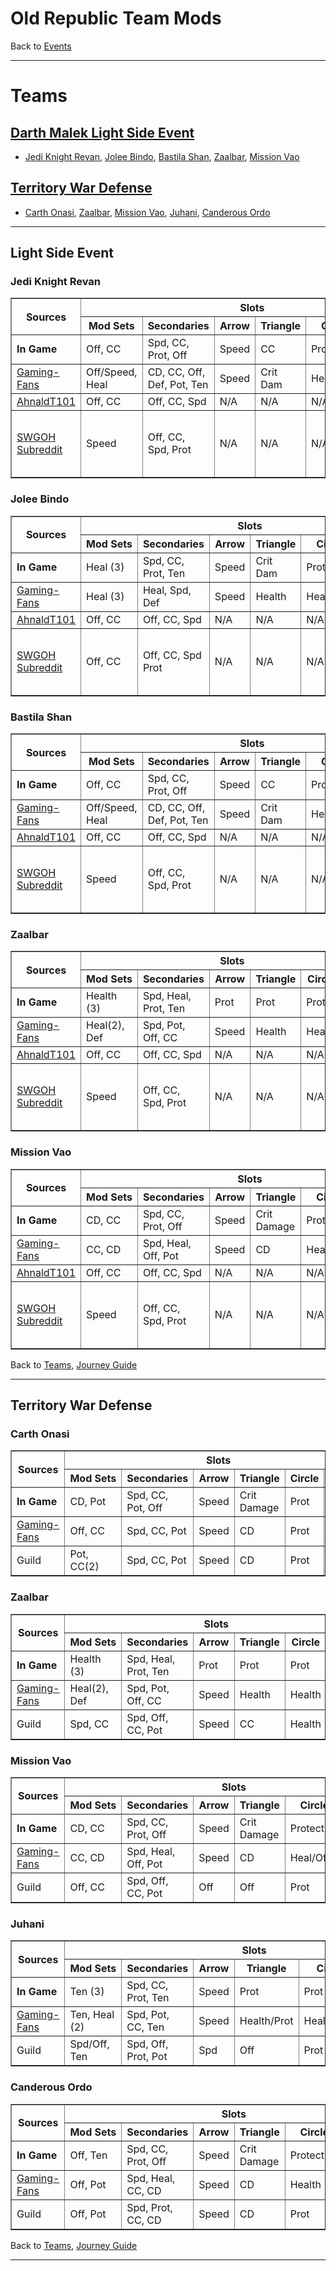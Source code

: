 # Old Republic Team Mods

Back to [Events](../README.md)

---

# Teams

## [Darth Malek Light Side Event](#light-side-event)
  - [Jedi Knight Revan](#jedi-knight-revan), [Jolee Bindo](#jolee-bindo),
    [Bastila Shan](#bastila-shan), [Zaalbar](#zaalbar), 
    [Mission Vao](#mission-vao)

## [Territory War Defense](#territory-war-defense)
  - [Carth Onasi](#carth-onasi), [Zaalbar](#zaalbar-1),
    [Mission Vao](#mission-vao-1),
    [Juhani](#juhani), [Canderous Ordo](#canderous-ordo)

---

## Light Side Event

### Jedi Knight Revan

<table border=1>
  <thead>
    <tr>
      <th rowspan=2> Sources </th>
      <th colspan=6> Slots </th>
     </tr>
    <tr>
      <th style="white-space:nowrap;"> Mod Sets </th>
      <th> Secondaries</th>
      <th> Arrow </th>
      <th> Triangle </th>
      <th> Circle </th>
      <th> Plus </th>
      <th> Notes </th>
     </tr>
    </thead>
    <tbody>
      <tr>
        <td> <b>In Game</b> </td>
        <td> Off, CC </td>
        <td> Spd, CC, Prot, Off </td>
        <td> Speed </td>
        <td> CC </td>
        <td> Protection </td>
        <td> Protection </td>
        <td></td>
       </tr>
      <tr>
        <td> <a href="https://gaming-fans.com/star-wars-goh/mods/">Gaming-Fans</a></td>
        <td> Off/Speed, Heal </td>
        <td> CD, CC, Off, Def, Pot, Ten </td>
        <td> Speed </td>
        <td> Crit Dam </td>
        <td> Health </td>
        <td> Heal/Off </td>
        <td></td>
       </tr>
      <tr>
        <td> <a href="https://www.youtube.com/watch?v=pkUY4m52d0A&ab_channel=AhnaldT101">AhnaldT101</a></td>
        <td> Off, CC </td>
        <td> Off, CC, Spd </td>
        <td> N/A </td>
        <td> N/A </td>
        <td> N/A </td>
        <td> N/A </td>
        <td></td>
       </tr>
      <tr>
        <td> <a href="https://www.reddit.com/r/SWGalaxyOfHeroes/comments/djno38/a_very_low_gear_guide_to_the_light_side_malak/">SWGOH Subreddit</a></td>
        <td> Speed </td>
        <td> Off, CC, Spd, Prot </td>
        <td> N/A </td>
        <td> N/A </td>
        <td> N/A </td>
        <td> N/A </td>
        <td> Avoid health; Second highest Off </td>
       </tr>
  </tbody>
</table>

### Jolee Bindo

<table border=1>
  <thead>
    <tr>
      <th rowspan=2> Sources </th>
      <th colspan=6> Slots </th>
     </tr>
    <tr>
      <th style="white-space:nowrap;"> Mod Sets </th>
      <th> Secondaries</th>
      <th> Arrow </th>
      <th> Triangle </th>
      <th> Circle </th>
      <th> Plus </th>
      <th> Notes </th>
     </tr>
    </thead>
    <tbody>
      <tr>
        <td> <b>In Game</b> </td>
        <td> Heal (3) </td>
        <td> Spd, CC, Prot, Ten </td>
        <td> Speed </td>
        <td> Crit Dam </td>
        <td> Protection </td>
        <td> Protection </td>
        <td></td>
       </tr>
      <tr>
        <td> <a href="https://gaming-fans.com/star-wars-goh/mods/">Gaming-Fans</a></td>
        <td> Heal (3) </td>
        <td> Heal, Spd, Def </td>
        <td> Speed </td>
        <td> Health </td>
        <td> Health </td>
        <td> Health </td>
        <td></td>
       </tr>
      <tr>
        <td> <a href="https://www.youtube.com/watch?v=pkUY4m52d0A&ab_channel=AhnaldT101">AhnaldT101</a></td>
        <td> Off, CC </td>
        <td> Off, CC, Spd </td>
        <td> N/A </td>
        <td> N/A </td>
        <td> N/A </td>
        <td> N/A </td>
        <td></td>
       </tr>
      <tr>
        <td> <a href="https://www.reddit.com/r/SWGalaxyOfHeroes/comments/djno38/a_very_low_gear_guide_to_the_light_side_malak/">SWGOH Subreddit</a></td>
        <td> Off, CC </td>
        <td> Off, CC, Spd Prot </td>
        <td> N/A </td>
        <td> N/A </td>
        <td> N/A </td>
        <td> N/A </td>
        <td> Avoid health; Second highest Off </td>
       </tr>
  </tbody>
</table>

### Bastila Shan

<table border=1>
  <thead>
    <tr>
      <th rowspan=2> Sources </th>
      <th colspan=6> Slots </th>
     </tr>
    <tr>
      <th style="white-space:nowrap;"> Mod Sets </th>
      <th> Secondaries</th>
      <th> Arrow </th>
      <th> Triangle </th>
      <th> Circle </th>
      <th> Plus </th>
      <th> Notes </th>
     </tr>
    </thead>
    <tbody>
      <tr>
        <td> <b>In Game</b> </td>
        <td> Off, CC </td>
        <td> Spd, CC, Prot, Off </td>
        <td> Speed </td>
        <td> CC </td>
        <td> Protection </td>
        <td> Protection </td>
        <td></td>
       </tr>
      <tr>
        <td> <a href="https://gaming-fans.com/star-wars-goh/mods/">Gaming-Fans</a></td>
        <td> Off/Speed, Heal </td>
        <td> CD, CC, Off, Def, Pot, Ten </td>
        <td> Speed </td>
        <td> Crit Dam </td>
        <td> Health </td>
        <td> Heal/Off </td>
        <td></td>
       </tr>
      <tr>
        <td> <a href="https://www.youtube.com/watch?v=pkUY4m52d0A&ab_channel=AhnaldT101">AhnaldT101</a></td>
        <td> Off, CC </td>
        <td> Off, CC, Spd </td>
        <td> N/A </td>
        <td> N/A </td>
        <td> N/A </td>
        <td> N/A </td>
        <td></td>
       </tr>
      <tr>
        <td> <a href="https://www.reddit.com/r/SWGalaxyOfHeroes/comments/djno38/a_very_low_gear_guide_to_the_light_side_malak/">SWGOH Subreddit</a></td>
        <td> Speed </td>
        <td> Off, CC, Spd, Prot </td>
        <td> N/A </td>
        <td> N/A </td>
        <td> N/A </td>
        <td> N/A </td>
        <td> Avoid health; Second highest Off </td>
       </tr>
  </tbody>
</table>

### Zaalbar

<table border=1>
  <thead>
    <tr>
      <th rowspan=2> Sources </th>
      <th colspan=6> Slots </th>
     </tr>
    <tr>
      <th style="white-space:nowrap;"> Mod Sets </th>
      <th> Secondaries</th>
      <th> Arrow </th>
      <th> Triangle </th>
      <th> Circle </th>
      <th> Plus </th>
      <th> Notes </th>
     </tr>
    </thead>
    <tbody>
      <tr>
        <td> <b>In Game</b> </td>
        <td> Health (3) </td>
        <td> Spd, Heal, Prot, Ten </td>
        <td> Prot </td>
        <td> Prot </td>
        <td> Prot </td>
        <td> Prot </td>
        <td> </td>
       </tr>
      <tr>
        <td> <a href="https://gaming-fans.com/star-wars-goh/mods/">Gaming-Fans</a></td>
        <td> Heal(2), Def </td>
        <td> Spd, Pot, Off, CC </td>
        <td> Speed </td>
        <td> Health </td>
        <td> Health </td>
        <td> Health </td>
        <td> </td>
       </tr>
      <tr>
        <td> <a href="https://www.youtube.com/watch?v=pkUY4m52d0A&ab_channel=AhnaldT101">AhnaldT101</a></td>
        <td> Off, CC </td>
        <td> Off, CC, Spd </td>
        <td> N/A </td>
        <td> N/A </td>
        <td> N/A </td>
        <td> N/A </td>
        <td></td>
       </tr>
      <tr>
        <td> <a href="https://www.reddit.com/r/SWGalaxyOfHeroes/comments/djno38/a_very_low_gear_guide_to_the_light_side_malak/">SWGOH Subreddit</a></td>
        <td> Speed </td>
        <td> Off, CC, Spd, Prot </td>
        <td> N/A </td>
        <td> N/A </td>
        <td> N/A </td>
        <td> N/A </td>
        <td> Avoid health; Second highest Off </td>
       </tr>
  </tbody>
</table>

### Mission Vao

<table border=1>
  <thead>
    <tr>
      <th rowspan=2> Sources </th>
      <th colspan=6> Slots </th>
     </tr>
    <tr>
      <th style="white-space:nowrap;"> Mod Sets </th>
      <th> Secondaries</th>
      <th> Arrow </th>
      <th> Triangle </th>
      <th> Circle </th>
      <th> Plus </th>
      <th> Notes </th>
     </tr>
    </thead>
    <tbody>
      <tr>
        <td> <b>In Game</b> </td>
        <td> CD, CC </td>
        <td> Spd, CC, Prot, Off </td>
        <td> Speed </td>
        <td> Crit Damage </td>
        <td> Protection </td>
        <td> Protection </td>
        <td> </td>
       </tr>
      <tr>
        <td> <a href="https://gaming-fans.com/star-wars-goh/mods/">Gaming-Fans</a></td>
        <td> CC, CD </td>
        <td> Spd, Heal, Off, Pot </td>
        <td> Speed </td>
        <td> CD </td>
        <td> Heal/Off </td>
        <td> Heal/Off </td>
        <td> </td>
       </tr>
      <tr>
        <td> <a href="https://www.youtube.com/watch?v=pkUY4m52d0A&ab_channel=AhnaldT101">AhnaldT101</a></td>
        <td> Off, CC </td>
        <td> Off, CC, Spd </td>
        <td> N/A </td>
        <td> N/A </td>
        <td> N/A </td>
        <td> N/A </td>
        <td></td>
       </tr>
      <tr>
        <td> <a href="https://www.reddit.com/r/SWGalaxyOfHeroes/comments/djno38/a_very_low_gear_guide_to_the_light_side_malak/">SWGOH Subreddit</a></td>
        <td> Speed </td>
        <td> Off, CC, Spd, Prot </td>
        <td> N/A </td>
        <td> N/A </td>
        <td> N/A </td>
        <td> N/A </td>
        <td> Avoid health; Second highest Off </td>
       </tr>
  </tbody>
</table>

Back to [Teams](#teams),
[Journey Guide](../Events/Journeys.md#solo-journeys)

---

## Territory War Defense

### Carth Onasi

<table border=1>
  <thead>
    <tr>
      <th rowspan=2> Sources </th>
      <th colspan=6> Slots </th>
     </tr>
    <tr>
      <th style="white-space:nowrap;"> Mod Sets </th>
      <th> Secondaries</th>
      <th> Arrow </th>
      <th> Triangle </th>
      <th> Circle </th>
      <th> Plus </th>
      <th> Notes </th>
     </tr>
    </thead>
    <tbody>
      <tr>
        <td> <b>In Game</b> </td>
        <td> CD, Pot </td>
        <td> Spd, CC, Pot, Off </td>
        <td> Speed </td>
        <td> Crit Damage </td>
        <td> Prot </td>
        <td> Offense </td>
        <td> </td>
       </tr>
      <tr>
        <td> <a href="https://gaming-fans.com/star-wars-goh/mods/">Gaming-Fans</a></td>
        <td> Off, CC </td>
        <td> Spd, CC, Pot </td>
        <td> Speed </td>
        <td> CD </td>
        <td> Prot </td>
        <td> Pot </td>
        <td> </td>
       </tr>
      <tr>
        <td> Guild </td>
        <td> Pot, CC(2) </td>
        <td> Spd, CC, Pot </td>
        <td> Speed </td>
        <td> CD </td>
        <td> Prot </td>
        <td> Pot </td>
        <td> </td>
       </tr>
  </tbody>
</table>

### Zaalbar

<table border=1>
  <thead>
    <tr>
      <th rowspan=2> Sources </th>
      <th colspan=6> Slots </th>
     </tr>
    <tr>
      <th style="white-space:nowrap;"> Mod Sets </th>
      <th> Secondaries</th>
      <th> Arrow </th>
      <th> Triangle </th>
      <th> Circle </th>
      <th> Plus </th>
      <th> Notes </th>
     </tr>
    </thead>
    <tbody>
      <tr>
        <td> <b>In Game</b> </td>
        <td> Health (3) </td>
        <td> Spd, Heal, Prot, Ten </td>
        <td> Prot </td>
        <td> Prot </td>
        <td> Prot </td>
        <td> Prot </td>
        <td> </td>
       </tr>
      <tr>
        <td> <a href="https://gaming-fans.com/star-wars-goh/mods/">Gaming-Fans</a></td>
        <td> Heal(2), Def </td>
        <td> Spd, Pot, Off, CC </td>
        <td> Speed </td>
        <td> Health </td>
        <td> Health </td>
        <td> Health </td>
        <td> </td>
       </tr>
      <tr>
        <td> Guild </td>
        <td> Spd, CC </td>
        <td> Spd, Off, CC, Pot </td>
        <td> Speed </td>
        <td> CC </td>
        <td> Health </td>
        <td> Pot </td>
        <td> +100 Spd </td>
       </tr>
  </tbody>
</table>

### Mission Vao

<table border=1>
  <thead>
    <tr>
      <th rowspan=2> Sources </th>
      <th colspan=6> Slots </th>
     </tr>
    <tr>
      <th style="white-space:nowrap;"> Mod Sets </th>
      <th> Secondaries</th>
      <th> Arrow </th>
      <th> Triangle </th>
      <th> Circle </th>
      <th> Plus </th>
      <th> Notes </th>
     </tr>
    </thead>
    <tbody>
      <tr>
        <td> <b>In Game</b> </td>
        <td> CD, CC </td>
        <td> Spd, CC, Prot, Off </td>
        <td> Speed </td>
        <td> Crit Damage </td>
        <td> Protection </td>
        <td> Protection </td>
        <td> </td>
       </tr>
      <tr>
        <td> <a href="https://gaming-fans.com/star-wars-goh/mods/">Gaming-Fans</a></td>
        <td> CC, CD </td>
        <td> Spd, Heal, Off, Pot </td>
        <td> Speed </td>
        <td> CD </td>
        <td> Heal/Off </td>
        <td> Heal/Off </td>
        <td> </td>
       </tr>
      <tr>
        <td> Guild </td>
        <td> Off, CC </td>
        <td> Spd, Off, CC, Pot </td>
        <td> Off </td>
        <td> Off </td>
        <td> Prot </td>
        <td> Prot </td>
        <td> </td>
       </tr>
  </tbody>
</table>

### Juhani

<table border=1>
  <thead>
    <tr>
      <th rowspan=2> Sources </th>
      <th colspan=6> Slots </th>
     </tr>
    <tr>
      <th style="white-space:nowrap;"> Mod Sets </th>
      <th> Secondaries</th>
      <th> Arrow </th>
      <th> Triangle </th>
      <th> Circle </th>
      <th> Plus </th>
      <th> Notes </th>
     </tr>
    </thead>
    <tbody>
      <tr>
        <td> <b>In Game</b> </td>
        <td> Ten (3) </td>
        <td> Spd, CC, Prot, Ten </td>
        <td> Speed </td>
        <td> Prot </td>
        <td> Prot </td>
        <td> Prot </td>
        <td> </td>
       </tr>
      <tr>
        <td> <a href="https://gaming-fans.com/star-wars-goh/mods/">Gaming-Fans</a></td>
        <td> Ten, Heal (2) </td>
        <td> Spd, Pot, CC, Ten </td>
        <td> Speed </td>
        <td> Health/Prot </td>
        <td> Health/Prot </td>
        <td> Health/Pot/Def </td>
        <td> </td>
       </tr>
      <tr>
        <td> Guild </td>
        <td> Spd/Off, Ten </td>
        <td> Spd, Off, Prot, Pot </td>
        <td> Spd </td>
        <td> Off </td>
        <td> Prot </td>
        <td> Prot </td>
        <td> </td>
       </tr>
  </tbody>
</table>

### Canderous Ordo

<table border=1>
  <thead>
    <tr>
      <th rowspan=2> Sources </th>
      <th colspan=6> Slots </th>
     </tr>
    <tr>
      <th style="white-space:nowrap;"> Mod Sets </th>
      <th> Secondaries</th>
      <th> Arrow </th>
      <th> Triangle </th>
      <th> Circle </th>
      <th> Plus </th>
      <th> Notes </th>
     </tr>
    </thead>
    <tbody>
      <tr>
        <td> <b>In Game</b> </td>
        <td> Off, Ten </td>
        <td> Spd, CC, Prot, Off </td>
        <td> Speed </td>
        <td> Crit Damage </td>
        <td> Protection </td>
        <td> Protection </td>
        <td> </td>
       </tr>
      <tr>
        <td> <a href="https://gaming-fans.com/star-wars-goh/mods/">Gaming-Fans</a></td>
        <td> Off, Pot </td>
        <td> Spd, Heal, CC, CD </td>
        <td> Speed </td>
        <td> CD </td>
        <td> Health </td>
        <td> Pot </td>
        <td> </td>
       </tr>
      <tr>
        <td> Guild </td>
        <td> Off, Pot </td>
        <td> Spd, Prot, CC, CD </td>
        <td> Speed </td>
        <td> CD </td>
        <td> Prot </td>
        <td> Pot </td>
        <td> </td>
       </tr>
  </tbody>
</table>

Back to [Teams](#teams),
[Journey Guide](../Events/Journeys.md#solo-journeys)

---

[//]: # (## Counters)

[//]: # (-- Ewoks)
